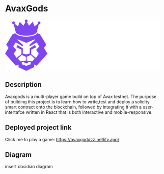 # AvaxGods
<img src='client/src/assets/logo.svg'/>

## Description
Avaxgods is a multi-player game build on top of Avax testnet. The purpose of building this project is to learn how to write,test and deploy a solidity smart contract onto the blockchain, followed by integrating it with a user-intertafce written in React that is both interactive and mobile-responsive.  

## Deployed project link 
Click me to play a game: <a href="https://www.linkedin.com/in/joshua-wee-784b41151/" target="blank"> https://avaxgoddzz.netlify.app/

## Diagram
insert obsidian diagram 
